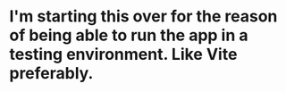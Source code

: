 # I'm starting this over for the reason of being able to run the app in a testing environment. Like Vite preferably.
